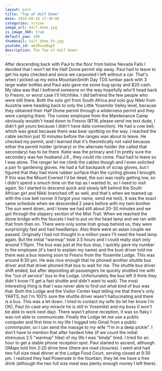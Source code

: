 ```yaml
---
layout: post
title: "Top of Half Dome"
date: 2018-08-28 17:30:00
categories: vrview
image_url: half_dome.jpg
is_image_360: true
default_yaw: 200
thumbnail: half_dome_th.jpg
youtube_id: am2BzweBqpE
description: The Top of Half Dome!
---
```

After descending back with Paul to the floor from below Nevada Falls I decided that I won't let the Half Dome permit slip away. Paul had to leave to get his eyes checked and since we carpooled I left without a car.
That's when I picked up my extra MountainSmith Day TDS lumbar pack with 3 large water bottles and Paul aslo gave me some bug spray and $20 cash. My idea was that I befriend someone on the way hopefully who'll head back to Fresno, or worst case I'll hitchhike.
I did befriend the few people who were still there. Both the solo girl from South Africa and solo guy Nikki from Ausstria were heading back to only the Little Yosemite Valley level, because they obtained their Half Dome permit through a wilderness permit and they were camping there.
The runner employee from the Maintenance Camp obviously wouldn't head down to Fresno (BTW, please send me text dude, I didn't get yours because I didn't have data connection). He had a cow bell, which was great because there was bear spotting on the way.
I reached the cable section just 10 minutes before the ranges was about to leave. He checked my permit, and I learned that it's theoretically not valid because either the permit holder (primary) or the alternate holder (he called that secondary) has to be there.
Katie was the primary and I'm pretty sure the secondary was her husband J.K., they could nto come. Paul had to leave so I was alone. The ranger let me climb the cables though and I even solicited a pair fo gardening gloves. He had a full backpack of scrap gloves, but I figured that they had more rubber surface than the cycling gloves I brought.
If this was the Mount Everest I'd be dead, the sun was really getting low, so I didn't spend a smuch time on the top as I wanted to, so I need to visit again.
So I started to descend quick and slowly left behind the South African girl and Nikki branched off as well, and that's when we teamed up with the cow bell runner (I forgot your name, send me text). It was the exact same schedule when we descended 2 years before with my twin brother.
The sun went down, and I knew we had still about 20-30 minutes and we got through the slippery section of the Mist Trail. When we reached the stone bridge with the faucets I had to put on the head lamp and we ran with that from then on. There were only some Irish group behind us, they were surprisingly fast and had headlamps. Also there were an asian couple we passed.
Originally I had not thought in a million years I'll need the head lamp again. But the initial "warmup" took 2.5 hours and I could really start only around 1:15pm.
The bus was just at the bus stop, I quickly gave my number to the employee (it's hard to explain my name) and the bust driver told me there was a bus leaving soon to Fresno from the Yosemite Lodge. This was around 8:30 pm. He was nice enough that he phoned another shuttle bus driver and that driver phoned that bus to wait for me.
The shuttle bus driver shift ended, but after depositing all passengers he quickly shuttled me with the "out of service" bus to the Lodge. Unfortunately the bus left (I think they didn't know I'll get a fast shuttle and didn't want to wait). The most interesting thing is that I was never able to find out what kind of bus was that. Both the Lodge and the Visitor Center kept telling me that there's only YARTS, but I'm 100% sure the shuttle driver wasn't hallucinating and there is a bus.
This was a let down. I tried to contact my wife (to let her know I'm OK), Paul (in case any miracle he is still in Yosemite) and my boss (I won't be able to work next day). There wasn't phone reception, it was so flaky I was not able to communicate. Finally the Lodge let me use a public computer and first time in my life I logged into Gmail from a public conmmputer, so I can send the massge to my wife "I'm in a deep pickle".
I don't have to mention that after hardest hike (if we count the initial strenuous 2.5 "warmup" hike) of my life I was "kinda" tired. I tried for an hour to get a stable phone reception spot. Paul started to ascend, although GMaps told him 2:20 drive time (there are road closures).
I went and had two full size meal dinner at the Lodge Food Court, serving closed at 9:30 pm. I realized they had Powerade in the fountain, they let me have a free drink (although the two full size meal was plenty enough money I left there).
